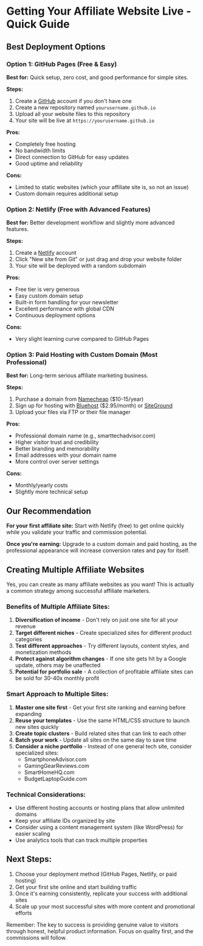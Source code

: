 # Getting Your Affiliate Website Live - Quick Guide

## Best Deployment Options

### Option 1: GitHub Pages (Free & Easy)
**Best for:** Quick setup, zero cost, and good performance for simple sites.

**Steps:**
1. Create a [GitHub](https://github.com/) account if you don't have one
2. Create a new repository named `yourusername.github.io`
3. Upload all your website files to this repository
4. Your site will be live at `https://yourusername.github.io`

**Pros:**
- Completely free hosting
- No bandwidth limits
- Direct connection to GitHub for easy updates
- Good uptime and reliability

**Cons:**
- Limited to static websites (which your affiliate site is, so not an issue)
- Custom domain requires additional setup

### Option 2: Netlify (Free with Advanced Features)
**Best for:** Better development workflow and slightly more advanced features.

**Steps:**
1. Create a [Netlify](https://www.netlify.com/) account
2. Click "New site from Git" or just drag and drop your website folder
3. Your site will be deployed with a random subdomain

**Pros:**
- Free tier is very generous
- Easy custom domain setup
- Built-in form handling for your newsletter
- Excellent performance with global CDN
- Continuous deployment options

**Cons:**
- Very slight learning curve compared to GitHub Pages

### Option 3: Paid Hosting with Custom Domain (Most Professional)
**Best for:** Long-term serious affiliate marketing business.

**Steps:**
1. Purchase a domain from [Namecheap](https://www.namecheap.com/) ($10-15/year)
2. Sign up for hosting with [Bluehost](https://www.bluehost.com/) ($2.95/month) or [SiteGround](https://www.siteground.com/)
3. Upload your files via FTP or their file manager

**Pros:**
- Professional domain name (e.g., smarttechadvisor.com)
- Higher visitor trust and credibility
- Better branding and memorability
- Email addresses with your domain name
- More control over server settings

**Cons:**
- Monthly/yearly costs
- Slightly more technical setup

## Our Recommendation

**For your first affiliate site:** Start with Netlify (free) to get online quickly while you validate your traffic and commission potential.

**Once you're earning:** Upgrade to a custom domain and paid hosting, as the professional appearance will increase conversion rates and pay for itself.

## Creating Multiple Affiliate Websites

Yes, you can create as many affiliate websites as you want! This is actually a common strategy among successful affiliate marketers.

### Benefits of Multiple Affiliate Sites:

1. **Diversification of income** - Don't rely on just one site for all your revenue
2. **Target different niches** - Create specialized sites for different product categories
3. **Test different approaches** - Try different layouts, content styles, and monetization methods
4. **Protect against algorithm changes** - If one site gets hit by a Google update, others may be unaffected
5. **Potential for portfolio sale** - A collection of profitable affiliate sites can be sold for 30-40x monthly profit

### Smart Approach to Multiple Sites:

1. **Master one site first** - Get your first site ranking and earning before expanding
2. **Reuse your templates** - Use the same HTML/CSS structure to launch new sites quickly
3. **Create topic clusters** - Build related sites that can link to each other
4. **Batch your work** - Update all sites on the same day to save time
5. **Consider a niche portfolio** - Instead of one general tech site, consider specialized sites:
   - SmartphoneAdvisor.com
   - GamingGearReviews.com
   - SmartHomeHQ.com
   - BudgetLaptopGuide.com

### Technical Considerations:

- Use different hosting accounts or hosting plans that allow unlimited domains
- Keep your affiliate IDs organized by site
- Consider using a content management system (like WordPress) for easier scaling
- Use analytics tools that can track multiple properties

## Next Steps:

1. Choose your deployment method (GitHub Pages, Netlify, or paid hosting)
2. Get your first site online and start building traffic
3. Once it's earning consistently, replicate your success with additional sites
4. Scale up your most successful sites with more content and promotional efforts

Remember: The key to success is providing genuine value to visitors through honest, helpful product information. Focus on quality first, and the commissions will follow.
